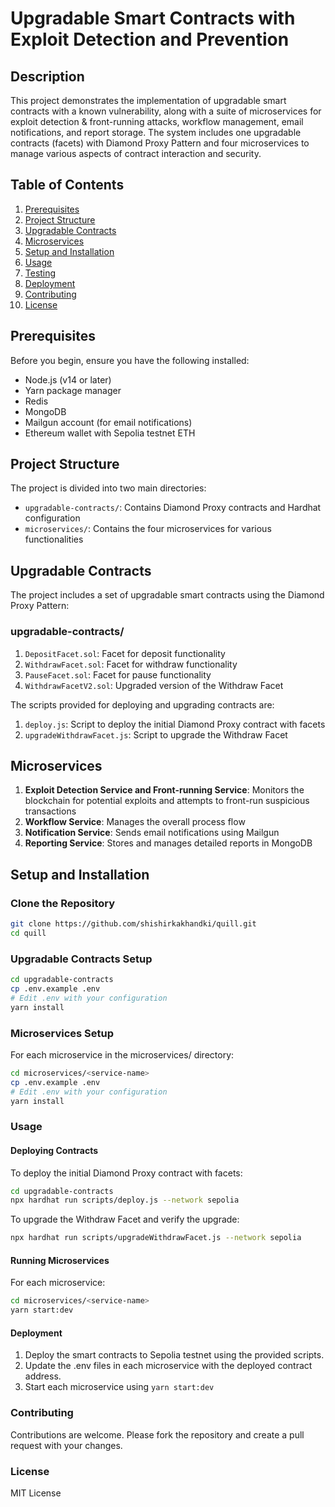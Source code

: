 # Upgradable Smart Contracts with Exploit Detection and Prevention

## Description

This project demonstrates the implementation of upgradable smart contracts with a known vulnerability, along with a suite of microservices for exploit detection & front-running attacks, workflow management, email notifications, and report storage. The system includes one upgradable contracts (facets) with Diamond Proxy Pattern and four microservices to manage various aspects of contract interaction and security.

## Table of Contents

1. [Prerequisites](#prerequisites)
2. [Project Structure](#project-structure)
3. [Upgradable Contracts](#upgradable-contracts)
4. [Microservices](#microservices)
5. [Setup and Installation](#setup-and-installation)
6. [Usage](#usage)
7. [Testing](#testing)
8. [Deployment](#deployment)
9. [Contributing](#contributing)
10. [License](#license)

## Prerequisites

Before you begin, ensure you have the following installed:

- Node.js (v14 or later)
- Yarn package manager
- Redis
- MongoDB
- Mailgun account (for email notifications)
- Ethereum wallet with Sepolia testnet ETH

## Project Structure

The project is divided into two main directories:

- `upgradable-contracts/`: Contains Diamond Proxy contracts and Hardhat configuration
- `microservices/`: Contains the four microservices for various functionalities

## Upgradable Contracts

The project includes a set of upgradable smart contracts using the Diamond Proxy Pattern:

### upgradable-contracts/

1. `DepositFacet.sol`: Facet for deposit functionality
2. `WithdrawFacet.sol`: Facet for withdraw functionality
3. `PauseFacet.sol`: Facet for pause functionality
4. `WithdrawFacetV2.sol`: Upgraded version of the Withdraw Facet

The scripts provided for deploying and upgrading contracts are:

1. `deploy.js`: Script to deploy the initial Diamond Proxy contract with facets
2. `upgradeWithdrawFacet.js`: Script to upgrade the Withdraw Facet

## Microservices

1. **Exploit Detection Service and Front-running Service**: Monitors the blockchain for potential exploits and attempts to front-run suspicious transactions
2. **Workflow Service**: Manages the overall process flow
3. **Notification Service**: Sends email notifications using Mailgun
4. **Reporting Service**: Stores and manages detailed reports in MongoDB

## Setup and Installation

### Clone the Repository

```bash
git clone https://github.com/shishirkakhandki/quill.git
cd quill
```

### Upgradable Contracts Setup

```bash
cd upgradable-contracts
cp .env.example .env
# Edit .env with your configuration
yarn install
```

### Microservices Setup

For each microservice in the microservices/ directory:

```bash
cd microservices/<service-name>
cp .env.example .env
# Edit .env with your configuration
yarn install
```

### Usage

#### Deploying Contracts

To deploy the initial Diamond Proxy contract with facets:

```bash
cd upgradable-contracts
npx hardhat run scripts/deploy.js --network sepolia
```

To upgrade the Withdraw Facet and verify the upgrade:

```bash
npx hardhat run scripts/upgradeWithdrawFacet.js --network sepolia
```

#### Running Microservices

For each microservice:

```bash
cd microservices/<service-name>
yarn start:dev
```

#### Deployment

1. Deploy the smart contracts to Sepolia testnet using the provided scripts.
2. Update the .env files in each microservice with the deployed contract address.
3. Start each microservice using `yarn start:dev`

### Contributing

Contributions are welcome. Please fork the repository and create a pull request with your changes.

### License

MIT License





